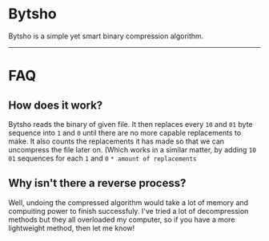 # Bytsho
Bytsho is a simple yet smart binary compression algorithm. 
___
# FAQ


## How does it work?
Bytsho reads the binary of given file. It then replaces every `10` and `01` byte sequence into `1` and `0` until there are no more capable replacements to make. It also counts the replacements it has made so that we can uncompress the file later on. (Which works in a similar matter, by adding `10` `01` sequences for each `1` and `0` `* amount of replacements`

## Why isn't there a reverse process? 
Well, undoing the compressed algorithm would take a lot of memory and compuiting power to finish successfuly. I've tried a lot of decompression methods but they all overloaded my computer, so if you have a more lightweight method, then let me know!
